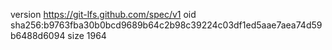 version https://git-lfs.github.com/spec/v1
oid sha256:b9763fba30b0bcd9689b64c2b98c39224c03df1ed5aae7aea74d59b6488d6094
size 1964
